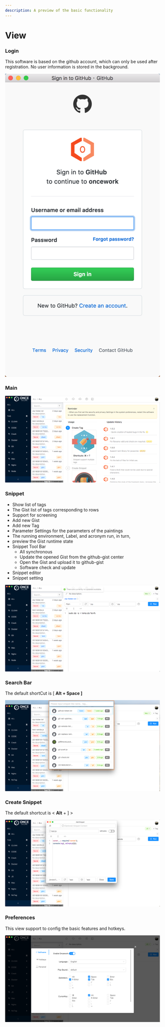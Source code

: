 ```yaml
---
description: A preview of the basic functionality
---
```


# View

###  Login

This software is based on the github account, which can only be used after registration. No user information is stored in the background.

![](.gitbook/assets/login-sign-in.png)

### Main

![](.gitbook/assets/snipaste_2018-09-27_15-22-47.png)

###  Snippet

* Show list of tags
*  The Gist list of tags corresponding to rows
  * Support for screening
  * Add new Gist
  * Add new Tag
*  Parameter Settings for the parameters of the paintings
  * The running environment, Label, and acronym run, in turn, 
  * preview the Gist runtime state
* Snippet Tool Bar
  * All synchronous
  * Update the opened Gist from the github-gist center
  * Open the Gist and upload it to github-gist
  * Software check and update
* Snippet editor
* Snippet setting

![](.gitbook/assets/snipaste_2018-09-27_15-22-38.png)

### Search Bar

The default shortCut is \[ **Alt + Space \]**

![](.gitbook/assets/search-bar.png)

### Create Snippet

The default shortcut is &lt; **Alt** + \] &gt;

![](.gitbook/assets/create-snippet.png)

### Preferences

This view support to config the basic features and hotkeys.

![](.gitbook/assets/preferences.png)


